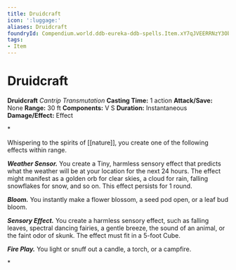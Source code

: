 ```yaml
---
title: Druidcraft
icon: ':luggage:'
aliases: Druidcraft
foundryId: Compendium.world.ddb-eureka-ddb-spells.Item.xY7qJVEERRNzY3Ob
tags:
- Item
---
```


# Druidcraft

**Druidcraft**
_Cantrip Transmutation_
**Casting Time:** 1 action
**Attack/Save:** None
**Range:** 30 ft
**Components:** V S
**Duration:** Instantaneous
**Damage/Effect:** Effect

*<p>Whispering to the spirits of [[nature]], you create one of the following effects within range.

***Weather Sensor.*** You create a Tiny, harmless sensory effect that predicts what the weather will be at your location for the next 24 hours. The effect might manifest as a golden orb for clear skies, a cloud for rain, falling snowflakes for snow, and so on. This effect persists for 1 round.

***Bloom.*** You instantly make a flower blossom, a seed pod open, or a leaf bud bloom.

***Sensory Effect.*** You create a harmless sensory effect, such as falling leaves, spectral dancing fairies, a gentle breeze, the sound of an animal, or the faint odor of skunk. The effect must fit in a 5-foot Cube.

***Fire Play.*** You light or snuff out a candle, a torch, or a campfire.</p>*